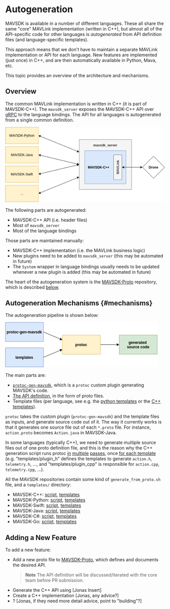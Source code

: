 # Autogeneration

MAVSDK is available in a number of different languages.
These all share the same "core" MAVLink implementation (written in C++), but almost all of the API-specific code for other languages is *autogenerated* from API definition files (and language-specific templates).

This approach means that we don't have to maintain a separate MAVLink implementation or API for each language.
New features are implemented (just once) in C++, and are then automatically available in Python, Mava, etc.

This topic provides an overview of the architecture and mechanisms.

## Overview

The common MAVLink implementation is written in C++ (it is part of MAVSDK-C++). 
The `mavsdk_server` exposes the MAVSDK-C++ API over [gRPC](https://grpc.io/) to the language bindings.
The API for all languages is autogenerated from a single common definition.

![MAVSDK structure/architecture](../../assets/autogen/mavsdk_overview.png)

The following parts are autogenerated:

* MAVSDK-C++ API (i.e. header files)
* Most of `mavsdk_server`
* Most of the language bindings

Those parts are maintained manually:

* MAVSDK-C++ implementation (i.e. the MAVLink business logic)
* New plugins need to be added to `mavsdk_server` (this may be automated in future)
* The `System` wrapper in language bindings usually needs to be updated whenever a new plugin is added (this may be automated in future)

The heart of the autogeneration system is the [MAVSDK-Proto](https://github.com/mavlink/mavsdk-proto) repository, which is described [below](#mechanisms).

## Autogeneration Mechanisms {#mechanisms}

The autogeneration pipeline is shown below:

![Autogeneration pipeline](../../assets/autogen/autogen_overview.png)

The main parts are:

* [`protoc-gen-mavsdk`](https://github.com/mavlink/MAVSDK-Proto/tree/master/pb_plugins), which is a `protoc` custom plugin generating MAVSDK's code.
* [The API definition](https://github.com/mavlink/MAVSDK-Proto/tree/master/protos), in the form of proto files.
* Template files (per language, see e.g. the [python templates](https://github.com/mavlink/MAVSDK-Python/tree/master/other/templates/py) or the [C++ templates](https://github.com/mavlink/MAVSDK/tree/develop/templates)).


`protoc` takes the custom plugin (`protoc-gen-mavsdk`) and the template files as inputs, and generate source code out of it.
The way it currently works is that it generates one source file out of each `*.proto` file. For instance, `action.proto` becomes `Action.java` in MAVSDK-Java.

In some languages (typically C++), we need to generate multiple source files out of one proto definition file, and this is the reason why the C++ generation script runs protoc [in](https://github.com/mavlink/MAVSDK/blob/develop/tools/generate_from_protos.sh#L72-L74) [multiple](https://github.com/mavlink/MAVSDK/blob/develop/tools/generate_from_protos.sh#L76-L77) [passes](https://github.com/mavlink/MAVSDK/blob/develop/tools/generate_from_protos.sh#L79-L81), once [for each template](https://github.com/mavlink/MAVSDK/blob/develop/tools/generate_from_protos.sh#L79-L81) (e.g. "templates/plugin_h" defines the templates to generate `action.h`, `telemetry.h`, ..., and "templates/plugin_cpp" is responsible for `action.cpp`, `telemetry.cpp`, ...).

All the MAVSDK repositories contain some kind of `generate_from_proto.sh` file, and a `templates/` directory:

* MAVSDK-C++: [script](https://github.com/mavlink/MAVSDK/blob/develop/tools/generate_from_protos.sh), [templates](https://github.com/mavlink/MAVSDK/tree/develop/templates)
* MAVSDK-Python: [script](https://github.com/mavlink/MAVSDK-Python/blob/master/other/tools/run_protoc.sh), [templates](https://github.com/mavlink/MAVSDK-Python/tree/master/other/templates/py)
* MAVSDK-Swift: [script](https://github.com/mavlink/MAVSDK-Swift/blob/master/tools/generate_from_protos.bash), [templates](https://github.com/mavlink/MAVSDK-Swift/tree/master/templates)
* MAVSDK-Java: [script](https://github.com/mavlink/MAVSDK-Java/blob/master/sdk/build.gradle#L54-L73), [templates](https://github.com/mavlink/MAVSDK-Java/tree/master/sdk/templates)
* MAVSDK-C#: [script](https://github.com/mavlink/MAVSDK-CSharp/blob/master/MAVSDK-CSharp/MAVSDK/MAVSDK.csproj#L18-L31), [templates](https://github.com/mavlink/MAVSDK-CSharp/tree/master/MAVSDK-CSharp/MAVSDK/templates)
* MAVSDK-Go: [script](https://github.com/mavlink/MAVSDK-Go/blob/master/tools/generate_from_protos.bash), [templates](https://github.com/mavlink/MAVSDK-Go/tree/master/templates)

## Adding a New Feature

To add a new feature:
- Add a new proto file to [MAVSDK-Proto](https://github.com/mavlink/mavsdk-proto), which defines and documents the desired API.
  > **Note** The API definition will be discussed/iterated with the core team before PR submission.
- Generate the C++ API using [Jonas Insert]
- Create a C++ implementation [Jonas, any advice?]
- ?
[Jonas, if they need more detail advice, point to "building"?]
